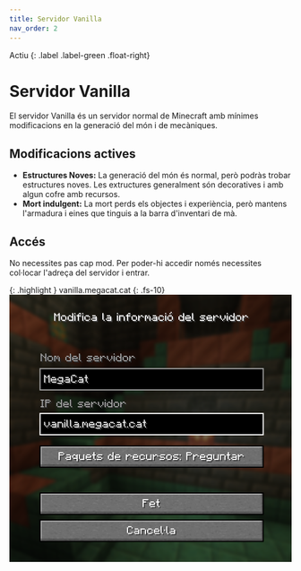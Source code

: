```yaml
---
title: Servidor Vanilla
nav_order: 2
---
```


Actiu 
{: .label .label-green .float-right}
# Servidor Vanilla 

El servidor Vanilla és un servidor normal de Minecraft amb mínimes modificacions en la generació del món i de mecàniques.

## Modificacions actives

- **Estructures Noves:** La generació del món és normal, però podràs trobar estructures noves. Les extructures generalment són decoratives i amb algun cofre amb recursos.
- **Mort indulgent:** La mort perds els objectes i experiència, però mantens l'armadura i eines que tinguis a la barra d'inventari de mà. 

## Accés

No necessites pas cap mod. Per poder-hi accedir només necessites col·locar l'adreça del servidor i entrar.

{: .highlight }
    vanilla.megacat.cat
{: .fs-10}
![](entrada_servidor.png)